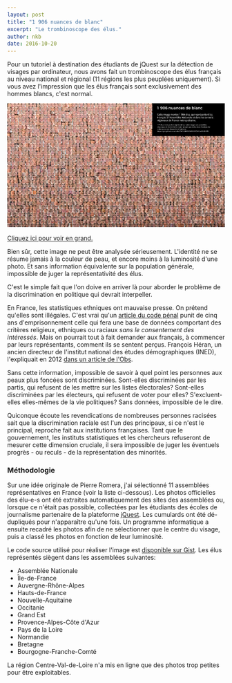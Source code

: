 ```yaml
---
layout: post
title: "1 906 nuances de blanc"
excerpt: "Le trombinoscope des élus."
author: nkb
date: 2016-10-20
---
```


Pour un tutoriel à destination des étudiants de jQuest sur la détection de visages par ordinateur, nous avons fait un trombinoscope des élus français au niveau national et régional (11 régions les plus peuplées uniquement). Si vous avez l'impression que les élus français sont exclusivement des hommes blancs, c'est normal.

![1906 nuances de blanc](../images/1906nuancesdeblanc_small.jpg)

<a href="../images/1906nuancesdeblanc.jpg" target="_blank">Cliquez ici pour voir en grand.</a>

Bien sûr, cette image ne peut être analysée sérieusement. L'identité ne se résume jamais à la couleur de peau, et encore moins à la luminosité d'une photo. Et sans information équivalente sur la population générale, impossible de juger la représentativité des élus.

C'est le simple fait que l'on doive en arriver là pour aborder le problème de la discrimination en politique qui devrait interpeller.

En France, les statistiques ethniques ont mauvaise presse. On prétend qu'elles sont illégales. C'est vrai qu'un [article du code pénal](https://www.legifrance.gouv.fr/affichCodeArticle.do?cidTexte=LEGITEXT000006070719&idArticle=LEGIARTI000006417970) punit de cinq ans d'emprisonnement celle qui fera une base de données comportant des critères religieux, ethniques ou raciaux _sans le consentement des intéressés_. Mais on pourrait tout à fait demander aux français, à commencer par leurs représentants, comment ils se sentent perçus. François Héran, un ancien directeur de l'institut national des études démographiques (INED), l'expliquait en 2012 [dans un article de l'Obs](http://leplus.nouvelobs.com/contribution/539164-les-statistiques-ethniques-interdites-en-france-une-belle-hypocrisie.html).

Sans cette information, impossible de savoir à quel point les personnes aux peaux plus foncées sont discriminées. Sont-elles discriminées par les partis, qui refusent de les mettre sur les listes électorales? Sont-elles discriminées par les électeurs, qui refusent de voter pour elles? S'excluent-elles elles-mêmes de la vie politiques? Sans données, impossible de le dire.

Quiconque écoute les revendications de nombreuses personnes racisées sait que la discrimination raciale est l'un des principaux, si ce n'est le principal, reproche fait aux institutions françaises. Tant que le gouvernement, les instituts statistiques et les chercheurs refuseront de mesurer cette dimension cruciale, il sera impossible de juger les éventuels progrès - ou reculs - de la représentation des minorités.

### Méthodologie

Sur une idée originale de Pierre Romera, j'ai sélectionné 11 assemblées représentatives en France (voir la liste ci-dessous). Les photos officielles des élu-e-s ont été extraites automatiquement des sites des assemblées ou, lorsque ce n'était pas possible, collectées par les étudiants des écoles de journalisme partenaire de la plateforme [jQuest](http://www.jquestapp.com/). Les cumulards ont été dé-dupliqués pour n'apparaître qu'une fois. Un programme informatique a ensuite recadré les photos afin de ne sélectionner que le centre du visage, puis a classé les photos en fonction de leur luminosité.

Le code source utilisé pour réaliser l'image est [disponible sur Gist](https://gist.github.com/n-kb/476f489b9985b9543379d1ae53c8b8f0). Les élus représentés siègent dans les assemblées suivantes:

 - Assemblée Nationale
 - Île-de-France
 - Auvergne-Rhône-Alpes
 - Hauts-de-France
 - Nouvelle-Aquitaine
 - Occitanie
 - Grand Est
 - Provence-Alpes-Côte d'Azur
 - Pays de la Loire
 - Normandie
 - Bretagne
 - Bourgogne-Franche-Comté

La région Centre-Val-de-Loire n'a mis en ligne que des photos trop petites pour être exploitables.